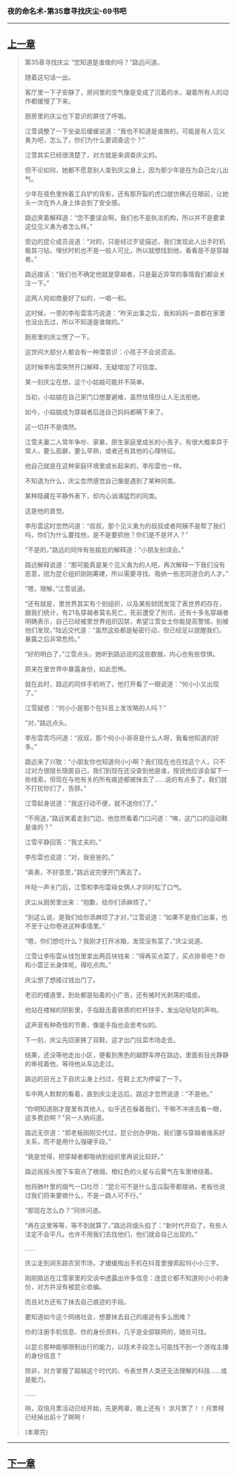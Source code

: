 ### 夜的命名术-第35章寻找庆尘-69书吧

--------
[上一章](./1d723e3a1385ebd4d634d1e56442a87a.md)
--------


>
>
>
>第35章寻找庆尘
>“您知道是谁做的吗？”路远问道。
>
>随着这句话一出。
>
>客厅里一下子安静了，房间里的空气像是变成了沉着的水，凝着所有人的动作都缓慢了下来。
>
>厨房里的庆尘也下意识的屏住了呼吸。
>
>江雪调整了一下坐姿后缓缓说道：“我也不知道是谁做的，可能是有人见义勇为吧，怎么了，你们为什么要调查这个？”
>
>江雪其实已经很清楚了，对方就是来调查庆尘的。
>
>但不论如何，她都不愿意别人查到庆尘身上，因为那少年是在为自己女儿出气。
>
>少年在夜色里拎着工兵铲的背影，还有那开裂的虎口就仿佛近在眼前，让她头一次在外人身上体会到了安全感。
>
>路远笑着解释道：“您不要误会啊，我们也不是执法机构，所以并不是要拿这位见义勇为者怎么样。”
>
>旁边的昆仑成员说道：“对的，只是经过歹徒描述，我们发现此人出手时机极其刁钻，埋伏时机也不是一般人可比，所以就想找到他，看看是不是穿越者。”
>
>路远接话：“我们也不确定他就是穿越者，只是最近异常的事情我们都会关注一下。”
>
>这两人宛如商量好了似的，一唱一和。
>
>这时候，一旁的李彤雲乖巧说道：“昨天出事之后，我和妈妈一直都在家里也没出去过，所以不知道是谁做的。”
>
>厨房里的庆尘愣了一下。
>
>这世间大部分人都会有一种潜意识：小孩子不会说谎话。
>
>这时候李彤雲突然开口解释，无疑增加了可信度。
>
>某一刻庆尘在想，这个小姑娘可能并不简单。
>
>当初，小姑娘在自己家门口想要避难，虽然怯懦但让人无法拒绝。
>
>如今，小姑娘成为穿越者后连自己妈妈都瞒下来了。
>
>这一切并不是偶然。
>
>江雪夫妻二人常年争吵、家暴，原生家庭里成长的小孩子，有很大概率异于常人，要么孤僻，要么早熟，或者还有其他的心理特征。
>
>他自己就是在这种家庭环境里成长起来的，李彤雲也一样。
>
>不知道为什么，庆尘忽然感觉自己像是遇到了某种同类。
>
>某种隐藏在平静外表下，却内心汹涌猛烈的同类。
>
>这是他的直觉。
>
>李彤雲这时忽然问道：“叔叔，那个见义勇为的叔叔或者阿姨不是帮了我们吗，你们为什么要找他，是不是要抓他？你们是不是坏人？”
>
>“不是的，”路远的同伴有些尴尬的解释道：“小朋友别误会。”
>
>路远解释说道：“那可能真是某个见义勇为的人吧，再次解释一下我们没有恶意，因为昆仑组织刚刚筹建，所以需要寻找、吸纳一些志同道合的人才。”
>
>“嗯，理解，”江雪说道。
>
>“还有就是，里世界其实有个别组织，以及某些财团发现了表世界的存在，据我们统计，有21名穿越者莫名死亡，死前遭受了刑讯，还有十多名穿越者明确表示，自己已经被里世界组织囚禁，希望江雪女士你能提高警惕，别被他们发现，”陆远交代道：“虽然这些都是秘密行动，但已经足以提醒我们，暴露之后非常危险。”
>
>“好的明白了，”江雪点头，她听到路远说的这些数据，内心也有些惊惧。
>
>原来在里世界中暴露身份，如此恐怖。
>
>就在此时，路远的同伴手机响了，他打开看了一眼说道：“何小小又出现了。”
>
>江雪疑惑：“何小小是那个在抖音上发攻略的人吗？”
>
>“对，”路远点头。
>
>李彤雲乖巧问道：“叔叔，那个何小小哥哥是什么人呀，我看他知道的好多。”
>
>路远来了兴致：“小朋友你也知道何小小啊？我们现在也在找这个人，只不过对方很擅长隐匿自己，我们到现在还没查到他是谁，按说他应该会留下一些线索，但现在与他有关的所有痕迹都被抹去了……说的有点多了，我们就不打扰你们了，告辞。”
>
>江雪起身说道：“我这行动不便，就不送你们了。”
>
>“不用送，”路远笑着走到门边，他忽然看着门口问道：“咦，这门口的运动鞋是谁的？”
>
>江雪平静回答：“我丈夫的。”
>
>李彤雲也说道：“对，我爸爸的。”
>
>“奥奥，不好意思，”路远说完便开门离去了。
>
>咔哒一声关门后，江雪和李彤雲母女俩人才同时松了口气。
>
>庆尘从厨房里出来：“抱歉，给你们添麻烦了。”
>
>“别这么说，是我们给你添麻烦了才对，”江雪说道：“如果不是我们出事，也不至于让你卷进这种事情里。”
>
>“嗯，你们想吃什么？我刚才打开冰箱，发现没有菜了，”庆尘说道。
>
>江雪让李彤雲从钱包里拿出两百块钱来：“得再买点菜了，买点排骨吧？你和小雲正长身体呢，得吃点肉。”
>
>庆尘想了想接过钱出门了。
>
>老旧的楼道里，到处都是贴着的小广告，还有被时光剥落的墙皮。
>
>他站在楼梯的阴影里，手指敲击着铁质的栏杆扶手，发出哒哒哒的声响。
>
>这声音有种奇怪的节奏，像是手指也会思考似的。
>
>下一刻，庆尘先回家换了双鞋，这才出门往菜市场走去。
>
>结果，还没等他走出小区，便看到黑色的越野车停在路边，里面有目光静静的审视着他，等待他从车边走过。
>
>路远的目光上下自庆尘身上扫过，在鞋上尤为停留了一下。
>
>车中两人默默的看着，直到庆尘走远后，路远才忽然说道：“不是他。”
>
>“你明知道刚才屋里有其他人，似乎还在躲着我们，干嘛不冲进去看一眼，这多费劲啊？”另一人纳闷道。
>
>路远无奈道：“郑老板刚刚交代过，昆仑创办伊始，我们要与穿越者维系好关系，而不是用什么强硬手段。”
>
>“我是觉得，把穿越者都吸纳到组织里再说比较好。”
>
>路远摇摇头按下车窗点了根烟，橙红色的火星与云雾气在车里缭绕着。
>
>他将肺叶里的烟气一口吐尽：“昆仑可不是什么歪瓜裂枣都接纳，老板也说过我们将来要做什么，不是一路人可不行。”
>
>“那现在怎么办？”同伴问道。
>
>“再在这里等等，等不到就算了，”路远将烟头掐了：“新时代开启了，有些人注定不会平凡，也许不用我们去找他们，他们就会自己出现的。”
>
>……
>
>庆尘走到涧东路农贸市场，才缓缓掏出手机在抖音里搜索起何小小三字。
>
>刚刚路远在江雪家里的交谈中透露出许多信息：连昆仑都不知道何小小的身份，对方并没有被昆仑收编。
>
>而且对方还有了抹去自己痕迹的手段。
>
>要知道如今这个网络社会，想要抹去自己的痕迹有多么困难？
>
>你的注册手机信息、你的身份资料，几乎是全部联网的，随处可找。
>
>以昆仑那种能够限制出行的能力，以技术手段怎么可能找不到一个游戏主播的身份信息？
>
>除非，对方掌握了超越这个时代的、令表世界人类还无法理解的科技……或是能力。
>
>……
>
>呐，双倍月票活动已经开始，先更两章，晚上还有！
>求月票了！！月票榜已经掉出前十了啊啊！
>
>(本章完)
>
>

--------
[下一章](./bcff2fea81ce1d1bbf67cc5272fa3bcf.md)
--------
